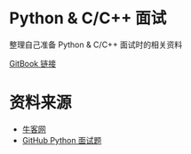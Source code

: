 # Python & C/C++ 面试
整理自己准备 Python & C/C++ 面试时的相关资料

[GitBook 链接](https://www.gitbook.com/book/l1nwatch/interview_exercise/details)

# 资料来源
* [牛客网](http://www.nowcoder.com/7651698)
* [GitHub Python 面试题](https://github.com/taizilongxu/interview_python)

